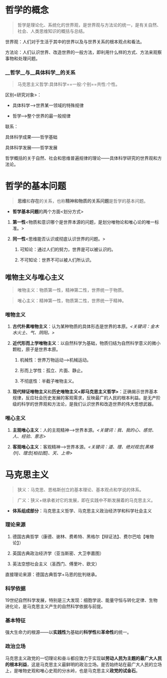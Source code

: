# 哲学的概念

> 哲学是理论化、系统化的世界观，是世界观与方法论的统一，是有关自然、社会、人类思维知识的概括与总结。

世界观：人们对于生活于其中的世界以及与世界关系的根本观点和看法。

方法论：人们认识世界、改造世界的一般方法，即利用什么样的方式、方法来观察事物和处理问题。

### __哲学__与__具体科学__的关系

> 马克思主义哲学:具体科学==一般:个别==共性:个性。

区别<研究对象>：

- 具体科学—>世界某一领域的特殊规律

- 哲学~~—~~>整个世界的最一般规律

联系：

具体科学成果——哲学基础

具体科学发展——哲学发展

哲学概括的关于自然、社会和思维普遍规律的理论——具体科学研究的世界观和方法论。

# 哲学的基本问题

> **思维**和**存在**的关系，也称**精神和物质的关系问题**是哲学的基本问题。



- **哲学基本问题**的两个方面<划分方式>

1. **第一性**<物质和意识哪个是世界本源的问题，是划分唯物论和唯心论的唯一标准。>

1. **同一性**<思维能否认识或彻底认识世界的问题。>

    1. 可知论：通过人们的努力，世界是可以被认识的。

    1. 不可知论：世界不可以被人们所认识。

## 唯物主义与唯心主义

> 唯物主义：物质第一性，精神第二性，世界统一于物质。

> 唯心主义：精神第一性，物质第二性，世界统一于精神。

### **唯物主义**

1. **古代朴素唯物主义**：认为某种物质的具体形态是世界的本原。*<关键词：金木水火土、气、阴阳。>*

1. **近代形而上学唯物主义**：以自然科学为基础，物质归结为自然科学意义的微小颗粒，原子是世界本原。

    1. 机械性：世界万物运动——>机械运动。

    1. 形而上学性：孤立、片面、静止。

    1. 不彻底性：半截子唯物主义。

1. **现代辩证唯物主义**和**历史唯物主义<**即马克思主义哲学**>**：正确揭示世界基本规律，反应社会历史发展的客观需求，反映最广的人民的根本利益。是无产阶级的科学的世界观和方法论，是我们认识世界和改造世界的伟大思想武器。

### **唯心主义**

1. **主观唯心主义**：人的主观精神——>世界本源。*<关键词：我、我的心、感觉、人、经验、意志>*

1. **客观唯心主义**：客观精神——>世界本源。*<关键词：道、理、绝对观念[黑格尔]、理念[柏拉图]、天、上帝>*

# 马克思主义

> 狭义：马克思、恩格斯创立的基本理论、基本观点和学说的体系。

> 广义：狭义+继承者对它的发展，即在实践中不断发展着的马克思主义。

- **体系组成部分**：马克思主义哲学、马克思主义政治经济学和科学社会主义

### 理论来源

1. 德国古典哲学（康德、谢林、费希特、黑格尔【辩证法】、费尔巴哈【唯物论】）

1. 英国古典政治经济学（亚当斯密、大卫李嘉图）

1. 英法空想社会主义（圣西门、傅里叶、欧文）

直接理论来源：德国古典哲学+马恩的批判继承。

### 科学依据

19世纪自然科学发展，特别是三大发现：细胞学说、能量守恒与转化定律、生物进化论，是马克思主义产生的自然科学依据与前提。

### 基本特征

强大生命力的根源——以**实践性**为基础的**科学性**和**革命性**的统一。

### 政治立场

马克思主义政党的一切理论和奋斗都应致力于实现**以劳动人民为主题的最广大人民的根本利益**，这是马克思主义最鲜明的政治立场。是否始终站在最广大人民的立场上，是唯物史观和唯心史观的分水岭，也是马克思主义**政党的试金石**。

